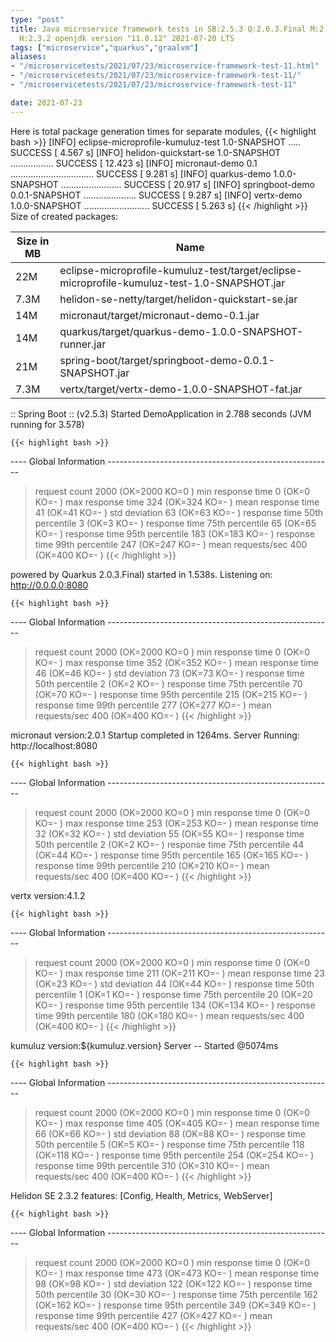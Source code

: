 ```yaml
---
type: "post"
title: Java microservice framework tests in SB:2.5.3 Q:2.0.3.Final M:2.5.9 V:4.1.2
  H:2.3.2 openjdk version "11.0.12" 2021-07-20 LTS
tags: ["microservice","quarkus","graalvm"]
aliases:
- "/microservicetests/2021/07/23/microservice-framework-test-11.html"
- "/microservicetests/2021/07/23/microservice-framework-test-11/"
- "/microservicetests/2021/07/23/microservice-framework-test-11"

date: 2021-07-23
---
```

 
Here is total package generation times for separate modules,
{{< highlight bash >}}
[INFO] eclipse-microprofile-kumuluz-test 1.0-SNAPSHOT ..... SUCCESS [  4.567 s]
[INFO] helidon-quickstart-se 1.0-SNAPSHOT ................. SUCCESS [ 12.423 s]
[INFO] micronaut-demo 0.1 ................................. SUCCESS [  9.281 s]
[INFO] quarkus-demo 1.0.0-SNAPSHOT ........................ SUCCESS [ 20.917 s]
[INFO] springboot-demo 0.0.1-SNAPSHOT ..................... SUCCESS [  9.287 s]
[INFO] vertx-demo 1.0.0-SNAPSHOT .......................... SUCCESS [  5.263 s]
{{< /highlight >}}
Size of created packages:

| Size in MB |  Name |
|------------|-------|
| 22M | eclipse-microprofile-kumuluz-test/target/eclipse-microprofile-kumuluz-test-1.0-SNAPSHOT.jar |
| 7.3M | helidon-se-netty/target/helidon-quickstart-se.jar |
| 14M | micronaut/target/micronaut-demo-0.1.jar |
| 14M | quarkus/target/quarkus-demo-1.0.0-SNAPSHOT-runner.jar |
| 21M | spring-boot/target/springboot-demo-0.0.1-SNAPSHOT.jar |
| 7.3M | vertx/target/vertx-demo-1.0.0-SNAPSHOT-fat.jar |


:: Spring Boot :: (v2.5.3) Started DemoApplication in 2.788 seconds (JVM running for 3.578)

    {{< highlight bash >}}
---- Global Information --------------------------------------------------------
> request count                                       2000 (OK=2000   KO=0     )
> min response time                                      0 (OK=0      KO=-     )
> max response time                                    324 (OK=324    KO=-     )
> mean response time                                    41 (OK=41     KO=-     )
> std deviation                                         63 (OK=63     KO=-     )
> response time 50th percentile                          3 (OK=3      KO=-     )
> response time 75th percentile                         65 (OK=65     KO=-     )
> response time 95th percentile                        183 (OK=183    KO=-     )
> response time 99th percentile                        247 (OK=247    KO=-     )
> mean requests/sec                                    400 (OK=400    KO=-     )
{{< /highlight >}}

powered by Quarkus 2.0.3.Final) started in 1.538s. Listening on: http://0.0.0.0:8080

    {{< highlight bash >}}
---- Global Information --------------------------------------------------------
> request count                                       2000 (OK=2000   KO=0     )
> min response time                                      0 (OK=0      KO=-     )
> max response time                                    352 (OK=352    KO=-     )
> mean response time                                    46 (OK=46     KO=-     )
> std deviation                                         73 (OK=73     KO=-     )
> response time 50th percentile                          2 (OK=2      KO=-     )
> response time 75th percentile                         70 (OK=70     KO=-     )
> response time 95th percentile                        215 (OK=215    KO=-     )
> response time 99th percentile                        277 (OK=277    KO=-     )
> mean requests/sec                                    400 (OK=400    KO=-     )
{{< /highlight >}}

micronaut version:2.0.1 Startup completed in 1264ms. Server Running: http://localhost:8080

    {{< highlight bash >}}
---- Global Information --------------------------------------------------------
> request count                                       2000 (OK=2000   KO=0     )
> min response time                                      0 (OK=0      KO=-     )
> max response time                                    253 (OK=253    KO=-     )
> mean response time                                    32 (OK=32     KO=-     )
> std deviation                                         55 (OK=55     KO=-     )
> response time 50th percentile                          2 (OK=2      KO=-     )
> response time 75th percentile                         44 (OK=44     KO=-     )
> response time 95th percentile                        165 (OK=165    KO=-     )
> response time 99th percentile                        210 (OK=210    KO=-     )
> mean requests/sec                                    400 (OK=400    KO=-     )
{{< /highlight >}}

vertx version:4.1.2

    {{< highlight bash >}}
---- Global Information --------------------------------------------------------
> request count                                       2000 (OK=2000   KO=0     )
> min response time                                      0 (OK=0      KO=-     )
> max response time                                    211 (OK=211    KO=-     )
> mean response time                                    23 (OK=23     KO=-     )
> std deviation                                         44 (OK=44     KO=-     )
> response time 50th percentile                          1 (OK=1      KO=-     )
> response time 75th percentile                         20 (OK=20     KO=-     )
> response time 95th percentile                        134 (OK=134    KO=-     )
> response time 99th percentile                        180 (OK=180    KO=-     )
> mean requests/sec                                    400 (OK=400    KO=-     )
{{< /highlight >}}

kumuluz version:${kumuluz.version} Server -- Started @5074ms

    {{< highlight bash >}}
---- Global Information --------------------------------------------------------
> request count                                       2000 (OK=2000   KO=0     )
> min response time                                      0 (OK=0      KO=-     )
> max response time                                    405 (OK=405    KO=-     )
> mean response time                                    66 (OK=66     KO=-     )
> std deviation                                         88 (OK=88     KO=-     )
> response time 50th percentile                          5 (OK=5      KO=-     )
> response time 75th percentile                        118 (OK=118    KO=-     )
> response time 95th percentile                        254 (OK=254    KO=-     )
> response time 99th percentile                        310 (OK=310    KO=-     )
> mean requests/sec                                    400 (OK=400    KO=-     )
{{< /highlight >}}

Helidon SE 2.3.2 features: [Config, Health, Metrics, WebServer]

    {{< highlight bash >}}
---- Global Information --------------------------------------------------------
> request count                                       2000 (OK=2000   KO=0     )
> min response time                                      0 (OK=0      KO=-     )
> max response time                                    473 (OK=473    KO=-     )
> mean response time                                    98 (OK=98     KO=-     )
> std deviation                                        122 (OK=122    KO=-     )
> response time 50th percentile                         30 (OK=30     KO=-     )
> response time 75th percentile                        162 (OK=162    KO=-     )
> response time 95th percentile                        349 (OK=349    KO=-     )
> response time 99th percentile                        427 (OK=427    KO=-     )
> mean requests/sec                                    400 (OK=400    KO=-     )
{{< /highlight >}}
